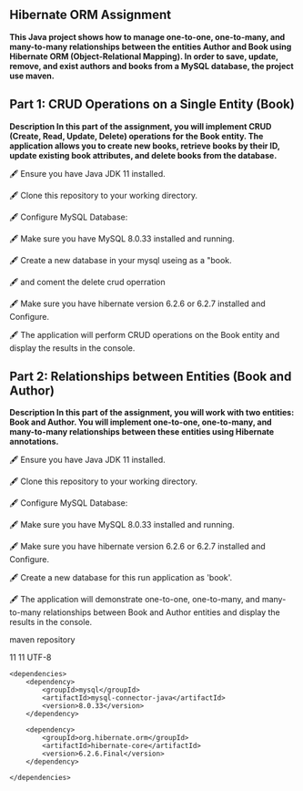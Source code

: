 ## **Hibernate ORM Assignment**

**This Java project shows how to manage one-to-one, one-to-many, and many-to-many relationships between 
the entities Author and Book using Hibernate ORM (Object-Relational Mapping). 
In order to save, update, remove, and exist authors and books from a MySQL database, 
the project  use maven.**

## **Part 1: CRUD Operations on a Single Entity (Book)**

**Description In this part of the assignment, you will implement CRUD (Create, Read, Update, Delete) operations for 
the Book entity. The application allows you to create new books, retrieve books by their ID, update existing book 
attributes, and delete books from the database.**

🖋 Ensure you have Java JDK 11 installed.

🖋 Clone this repository to your working directory.

🖋 Configure MySQL Database:

🖋 Make sure you have MySQL 8.0.33 installed and running.

🖋 Create a new database in your mysql useing as a "book.

🖋 and coment the delete crud operration

🖋 Make sure you have hibernate version 6.2.6 or 6.2.7 installed and Configure.

🖋 The application will perform CRUD operations on the Book entity and display the results in the console.

## **Part 2: Relationships between Entities (Book and Author)**

**Description In this part of the assignment, you will work with two entities: Book and Author. 
You will implement one-to-one, one-to-many, and many-to-many relationships between these entities 
using Hibernate annotations.**

🖋 Ensure you have Java JDK 11 installed.

🖋 Clone this repository to your working directory.

🖋 Configure MySQL Database:

🖋 Make sure you have MySQL 8.0.33 installed and running.

🖋 Make sure you have hibernate version 6.2.6 or 6.2.7 installed and Configure.

🖋 Create a new database for this run application as 'book'.

🖋 The application will demonstrate one-to-one, one-to-many, and many-to-many relationships between Book and Author 
    entities and display the results in the console.

maven repository

<properties>
        <maven.compiler.source>11</maven.compiler.source>
        <maven.compiler.target>11</maven.compiler.target>
        <project.build.sourceEncoding>UTF-8</project.build.sourceEncoding>
    </properties>

    <dependencies>
        <dependency>
            <groupId>mysql</groupId>
            <artifactId>mysql-connector-java</artifactId>
            <version>8.0.33</version>
        </dependency>

        <dependency>
            <groupId>org.hibernate.orm</groupId>
            <artifactId>hibernate-core</artifactId>
            <version>6.2.6.Final</version>
        </dependency>

    </dependencies>